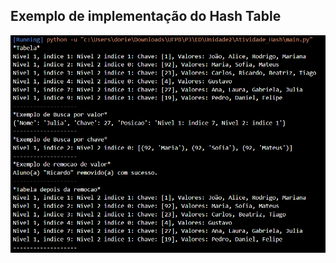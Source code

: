 ## Exemplo de implementação do Hash Table
![Atividade_Hash/saida_hash_table_2niveis.png](https://github.com/adriel1ft/Estrutura_de_Dados/blob/0b47e264eff73c935056d677ff8c9a52f47b9064/Atividade_Hash/saida_hash_table_2niveis.png)
